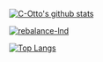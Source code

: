 [![C-Otto's github stats](https://github-readme-stats.vercel.app/api?username=C-Otto&show_icons=true&count_private=true)](https://github.com/anuraghazra/github-readme-stats)

[![rebalance-lnd](https://github-readme-stats.vercel.app/api/pin/?username=C-Otto&repo=rebalance-lnd)](https://github.com/C-Otto/rebalance-lnd)

[![Top Langs](https://github-readme-stats.vercel.app/api/top-langs/?username=C-Otto)](https://github.com/anuraghazra/github-readme-stats)
